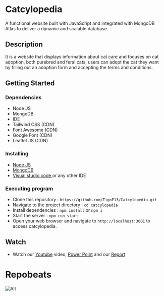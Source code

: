 # Catcylopedia

A functional website built with JavaScript and integrated with MongoDB Atlas to deliver a dynamic and scalable database.

## Description

It is a website that displays information about cat care and focuses on cat adoption, both purebred and feral cats, users can adopt the cat they want by filling out an adoption form and accepting the terms and conditions. 

## Getting Started

### Dependencies

* Node JS
* MongoDB
* IDE
* Tailwind CSS (CDN)
* Font Awesome (CDN)
* Google Font (CDN)
* Leaflet JS (CDN)

### Installing

* <a href="https://nodejs.org/en/download">Node JS</a>
* <a href="https://www.mongodb.com/docs/manual/tutorial/install-mongodb-on-windows/">MongoDB</a>
* <a href="https://code.visualstudio.com/download">Visual studio code </a> or any other IDE

### Executing program

* Clone this repository : ``` https://github.com/TigoF13/Catcylopedia.git ```
* Navigate to the project directory : ``` cd catcylopedia ```
* Install dependencies : 
``` npm install ``` or ``` npm i ```
* Start the server : 
``` npm run start ```
* Open your web browser and navigate to ```http://localhost:3001``` to access catcylopedia.

## Watch
* Watch our <a href="https://www.youtube.com/watch?v=iTqxpdKclPU">Youtube</a> video, <a href="https://untarid-my.sharepoint.com/:p:/g/personal/tigo_535220235_stu_untar_ac_id/Eb-scAvi5S1PvqXjcfiGi_MBURdb36dS04rze5JZ-7XpbQ?e=oYfaYB">Power Point</a> and our <a href="https://drive.google.com/file/d/1qth37taLIYBgzJamLemGkcg4ux7uVExb/view?usp=sharing">Report</a>

# Repobeats

![Alt](https://repobeats.axiom.co/api/embed/11db0952879786ab2d05300770cd5952d38fcda9.svg "Repobeats analytics image")
